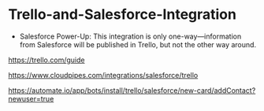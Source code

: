 # Trello-and-Salesforce-Integration

 * Salesforce Power-Up: This integration is only one-way—information from Salesforce will be published in Trello, but not the other way around.

https://trello.com/guide

https://www.cloudpipes.com/integrations/salesforce/trello

https://automate.io/app/bots/install/trello/salesforce/new-card/addContact?newuser=true
